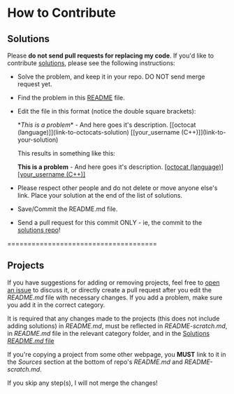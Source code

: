 How to Contribute
==================

## Solutions

Please **do not send pull requests for replacing my code**. If you'd like to contribute [solutions](https://github.com/thekarangoel/Projects-Solutions), please see the following instructions:

- Solve the problem, and keep it in your repo. DO NOT send merge request yet.

- Find the problem in this [README](https://github.com/thekarangoel/Projects-Solutions/blob/master/README.md) file.

- Edit the file in this format (notice the double square brackets):

    \**This is a problem** - And here goes it's description. \[[octocat (language)]]\(link-to-octocats-solution) \[[your_username (C++)]]\(link-to-your-solution)
    
    This results in something like this:
    
    **This is a problem** - And here goes it's description. [[octocat (language)]](link-to-octocats-solution) [[your_username (C++)]](link-to-your-solution)

- Please respect other people and do not delete or move anyone else's link. Place your solution at the end of the list of solutions.

- Save/Commit the README.md file.

- Send a pull request for this commit ONLY - ie, the commit to the [solutions repo](https://github.com/thekarangoel/Projects-Solutions)!

=====================================

## Projects

If you have suggestions for adding or removing projects, feel free to [open an issue](https://github.com/thekarangoel/Projects/issues/new) to discuss it, or directly create a pull request after you edit the *README.md* file with necessary changes. If you add a problem, make sure you add it in the correct category.

It is required that any changes made to the projects (this does not include adding solutions) in *README.md*, must be reflected in *README-scratch.md*, in *README.md* file in the relevant category folder, and in the [Solutions *README.md* file](https://github.com/thekarangoel/Projects-Solutions/blob/master/README.md)

If you're copying a project from some other webpage, you **MUST** link to it in the *Sources* section at the bottom of repo's *README.md* and *README-scratch.md*.

If you skip any step(s), I will not merge the changes!
